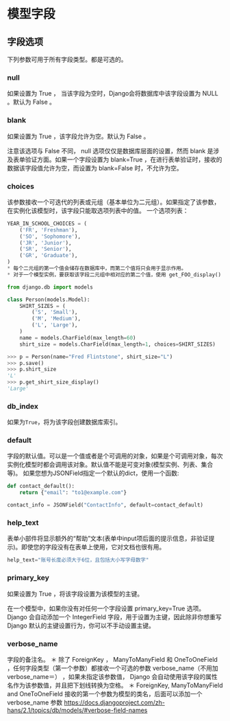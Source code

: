 # 模型字段


## 字段选项 

下列参数可用于所有字段类型。都是可选的。

### null
如果设置为 True ， 当该字段为空时，Django会将数据库中该字段设置为 NULL 。默认为 False 。

### blank
如果设置为 True ，该字段允许为空。默认为 False 。

注意该选项与 False 不同， null 选项仅仅是数据库层面的设置，然而 blank 是涉及表单验证方面。如果一个字段设置为 blank=True ，在进行表单验证时，接收的数据该字段值允许为空，而设置为 blank=False 时，不允许为空。

### choices
该参数接收一个可迭代的列表或元组（基本单位为二元组）。如果指定了该参数，在实例化该模型时，该字段只能取选项列表中的值。
一个选项列表：
```python
YEAR_IN_SCHOOL_CHOICES = (
    ('FR', 'Freshman'),
    ('SO', 'Sophomore'),
    ('JR', 'Junior'),
    ('SR', 'Senior'),
    ('GR', 'Graduate'),
)
* 每个二元组的第一个值会储存在数据库中，而第二个值将只会用于显示作用。
* 对于一个模型实例，要获取该字段二元组中相对应的第二个值，使用 get_FOO_display() 方法。例如：
```
```python
from django.db import models

class Person(models.Model):
    SHIRT_SIZES = (
        ('S', 'Small'),
        ('M', 'Medium'),
        ('L', 'Large'),
    )
    name = models.CharField(max_length=60)
    shirt_size = models.CharField(max_length=1, choices=SHIRT_SIZES)
```
```python
>>> p = Person(name="Fred Flintstone", shirt_size="L")
>>> p.save()
>>> p.shirt_size
'L'
>>> p.get_shirt_size_display()
'Large'
```

### db_index
如果为```True```，将为该字段创建数据库索引。

### default
字段的默认值。可以是一个值或者是个可调用的对象，如果是个可调用对象，每次实例化模型时都会调用该对象。默认值不能是可变对象(模型实例、列表、集合等)。
如果您想为JSONField指定一个默认的dict，使用一个函数:
```python
def contact_default():
    return {"email": "to1@example.com"}

contact_info = JSONField("ContactInfo", default=contact_default)
```

### help_text
表单小部件将显示额外的“帮助”文本(表单中input项后面的提示信息，非验证提示)。即使您的字段没有在表单上使用，它对文档也很有用。
```python
help_text="账号长度必须大于6位，且包括大小写字母数字"
```

### primary_key
如果设置为 True ，将该字段设置为该模型的主键。

在一个模型中，如果你没有对任何一个字段设置 primary_key=True 选项。 Django 会自动添加一个 IntegerField 字段，用于设置为主键，因此除非你想重写 Django 默认的主键设置行为，你可以不手动设置主键。

### verbose_name
字段的备注名。
＊ 除了 ForeignKey ， ManyToManyField 和 OneToOneField ，任何字段类型（第一个参数）都接收一个可选的参数 verbose_name（不用加verbose_name＝） ，如果未指定该参数值， Django 会自动使用该字段的属性名作为该参数值，并且把下划线转换为空格。
＊ ForeignKey, ManyToManyField and OneToOneField 接收的第一个参数为模型的类名，后面可以添加一个 verbose_name 参数
https://docs.djangoproject.com/zh-hans/2.1/topics/db/models/#verbose-field-names
